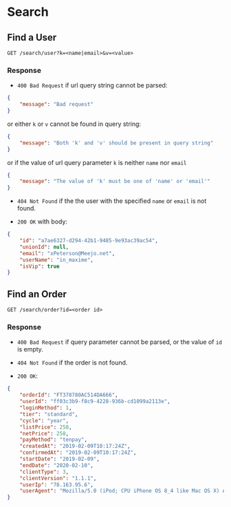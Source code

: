 # Search

## Find a User

	GET /search/user?k=<name|email>&v=<value>

### Response

* `400 Bad Request` if url query string cannot be parsed:
```json
{
	"message": "Bad request"
}
```

or either `k` or `v` cannot be found in query string:
```json
{
	"message": "Both 'k' and 'v' should be present in query string"
}
```

or if the value of url query parameter `k` is neither `name` nor `email`
```json
{
	"message": "The value of 'k' must be one of 'name' or 'email'"
}
```

* `404 Not Found` if the the user with the specified `name` or `email` is not found.

* `200 OK` with body:
```json
{
    "id": "a7ae6327-d294-42b1-9485-9e93ac39ac54",
    "unionId": null,
    "email": "xPeterson@Meejo.net",
    "userName": "in_maxime",
    "isVip": true
}
```

## Find an Order

    GET /search/order?id=<order id>

### Response

* `400 Bad Request` if query parameter cannot be parsed, or the value of `id` is empty.

* `404 Not Found` if the order is not found.

* `200 OK`:
```json
{
    "orderId": "FT378780AC514DA666",
    "userId": "ff03c3b9-f8c9-4228-936b-cd1099a2113e",
    "loginMethod": 1,
    "tier": "standard",
    "cycle": "year",
    "listPrice": 258,
    "netPrice": 258,
    "payMethod": "tenpay",
    "createdAt": "2019-02-09T10:17:24Z",
    "confirmedAt": "2019-02-09T10:17:24Z",
    "startDate": "2019-02-09",
    "endDate": "2020-02-10",
    "clientType": 3,
    "clientVersion": "1.1.1",
    "userIp": "78.163.95.6",
    "userAgent": "Mozilla/5.0 (iPod; CPU iPhone OS 8_4 like Mac OS X) AppleWebKit/600.1.4 (KHTML, like Gecko) CriOS/44.0.2403.67 Mobile/12H143 Safari/600.1.4"
}
```